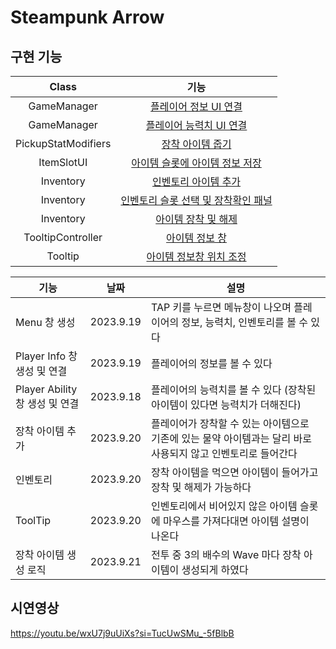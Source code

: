 # Steampunk Arrow

## 구현 기능


| Class | 기능 |
| :---: | :---: |
| GameManager | [플레이어 정보 UI 연결](https://github.com/phw97123/2DTopDownShooting/blob/9e129fbb7ece084d5c59dc7457562a3a6c2c9bbf/Assets/Scripts/Global/GameManager.cs#L178-L182) |
| GameManager | [플레이어 능력치 UI 연결](https://github.com/phw97123/2DTopDownShooting/blob/9e129fbb7ece084d5c59dc7457562a3a6c2c9bbf/Assets/Scripts/Global/GameManager.cs#L184-L190) |
| PickupStatModifiers | [장착 아이템 줍기](https://github.com/phw97123/2DTopDownShooting/blob/9e129fbb7ece084d5c59dc7457562a3a6c2c9bbf/Assets/Scripts/Items/PickupStatModifiers.cs#L11-L20) |
| ItemSlotUI | [아이템 슬롯에 아이템 정보 저장](https://github.com/phw97123/2DTopDownShooting/blob/9e129fbb7ece084d5c59dc7457562a3a6c2c9bbf/Assets/Scripts/UI/ItemSlotUI.cs#L35-L46) |
| Inventory | [인벤토리 아이템 추가](https://github.com/phw97123/2DTopDownShooting/blob/9e129fbb7ece084d5c59dc7457562a3a6c2c9bbf/Assets/Scripts/Inventory.cs#L59-L69) |
| Inventory | [인벤토리 슬롯 선택 및 장착확인 패널](https://github.com/phw97123/2DTopDownShooting/blob/9e129fbb7ece084d5c59dc7457562a3a6c2c9bbf/Assets/Scripts/Inventory.cs#L101-L117) |
| Inventory | [아이템 장착 및 해제](https://github.com/phw97123/2DTopDownShooting/blob/9e129fbb7ece084d5c59dc7457562a3a6c2c9bbf/Assets/Scripts/Inventory.cs#L119-L150) |
| TooltipController | [아이템 정보 창](https://github.com/phw97123/2DTopDownShooting/blob/9e129fbb7ece084d5c59dc7457562a3a6c2c9bbf/Assets/Scripts/UI/TooltipController.cs#L16-L33) |
| Tooltip | [아이템 정보창 위치 조정](https://github.com/phw97123/2DTopDownShooting/blob/9e129fbb7ece084d5c59dc7457562a3a6c2c9bbf/Assets/Scripts/UI/Tooltip.cs#L20-L28) |



| 기능 | 날짜 | 설명 |
|------|---|---|
| Menu 창 생성 |	 2023.9.19 | TAP 키를 누르면 메뉴창이 나오며 플레이어의 정보, 능력치, 인벤토리를 볼 수 있다 | 
| Player Info 창 생성 및 연결 | 2023.9.19 |	플레이어의 정보를 볼 수 있다 | 
| Player Ability 창 생성 및 연결 | 2023.9.18 |	플레이어의 능력치를 볼 수 있다 (장착된 아이템이 있다면 능력치가 더해진다) |
| 장착 아이템 추가	| 2023.9.20 |	플레이어가 장착할 수 있는 아이템으로 기존에 있는 물약 아이템과는 달리 바로 사용되지 않고 인벤토리로 들어간다 |
| 인벤토리	| 2023.9.20	| 장착 아이템을 먹으면 아이템이 들어가고 장착 및 해제가 가능하다 |
| ToolTip	| 2023.9.20 |	인벤토리에서 비어있지 않은 아이템 슬롯에 마우스를 가져다대면 아이템 설명이 나온다 |
| 장착 아이템 생성 로직 | 2023.9.21 |	전투 중 3의 배수의 Wave 마다 장착 아이템이 생성되게 하였다 |

## 시연영상


https://youtu.be/wxU7j9uUiXs?si=TucUwSMu_-5fBlbB






